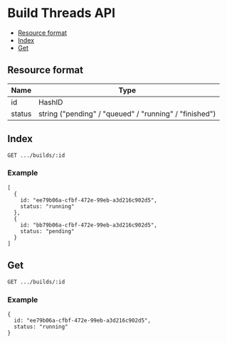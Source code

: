 # Build Threads API

- [Resource format](#resource-format)
- [Index](#index)
- [Get](#get)

## Resource format

Name      | Type                                        
----------|---------------------------------------------
id        | HashID
status    | string ("pending" / "queued" / "running" / "finished")

## Index

```
GET .../builds/:id
```

### Example

```
[
  {
    id: "ee79b06a-cfbf-472e-99eb-a3d216c902d5",
    status: "running"
  },
  {
    id: "bb79b06a-cfbf-472e-99eb-a3d216c902d5",
    status: "pending"
  }
]
```

## Get

```
GET .../builds/:id
```

### Example

```
{
  id: "ee79b06a-cfbf-472e-99eb-a3d216c902d5",
  status: "running"
}
```
